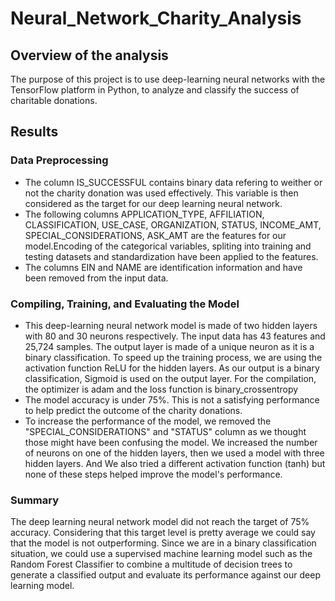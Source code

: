 # Neural_Network_Charity_Analysis
## Overview of the analysis
The purpose of this project is to use deep-learning neural networks with the TensorFlow platform in Python, to analyze and classify the success of charitable donations.

## Results
### Data Preprocessing

  - The column IS_SUCCESSFUL contains binary data refering to weither or not the charity donation was used effectively. This variable is then considered as the target for our deep learning neural network.
  - The following columns APPLICATION_TYPE, AFFILIATION, CLASSIFICATION, USE_CASE, ORGANIZATION, STATUS, INCOME_AMT, SPECIAL_CONSIDERATIONS, ASK_AMT are the features for our model.Encoding of the categorical variables, spliting into training and testing datasets and standardization have been applied to the features.
  - The columns EIN and NAME are identification information and have been removed from the input data.


### Compiling, Training, and Evaluating the Model
- This deep-learning neural network model is made of two hidden layers with 80 and 30 neurons respectively.
The input data has 43 features and 25,724 samples.
The output layer is made of a unique neuron as it is a binary classification.
To speed up the training process, we are using the activation function ReLU for the hidden layers. As our output is a binary classification, Sigmoid is used on the output layer.
For the compilation, the optimizer is adam and the loss function is binary_crossentropy
- The model accuracy is under 75%. This is not a satisfying performance to help predict the outcome of the charity donations.
- To increase the performance of the model,  we removed the "SPECIAL_CONSIDERATIONS" and "STATUS" column as we thought those might have been confusing the model. We increased the number of neurons on one of the hidden layers, then we used a model with three hidden layers. And We also tried a different activation function (tanh) but none of these steps helped improve the model's performance.

### Summary
The deep learning neural network model did not reach the target of 75% accuracy. Considering that this target level is pretty average we could say that the model is not outperforming.
Since we are in a binary classification situation, we could use a supervised machine learning model such as the Random Forest Classifier to combine a multitude of decision trees to generate a classified output and evaluate its performance against our deep learning model.




